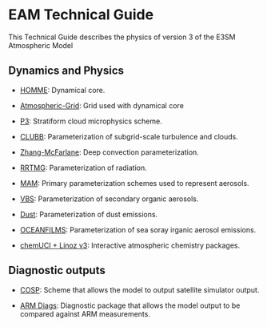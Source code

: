 # EAM Technical Guide

This Technical Guide describes the physics of version 3 of the E3SM Atmospheric Model

## Dynamics and Physics


- [HOMME](homme.md): Dynamical core.

- [Atmospheric-Grid](atmosphere-grid-overview.md): Grid used with dynamical core

- [P3](p3.md): Stratiform cloud microphysics scheme.

- [CLUBB](clubb.md): Parameterization of subgrid-scale turbulence and clouds.

- [Zhang-McFarlane](zm.md): Deep convection parameterization.

- [RRTMG](rrtmg.md): Parameterization of radiation.

- [MAM](mam.md): Primary parameterization schemes used to represent aerosols.

- [VBS](vbs.md): Parameterization of secondary organic aerosols.

- [Dust](dust.md): Parameterization of dust emissions.

- [OCEANFILMS](oceanfilms.md): Parameterization of sea soray irganic aerosol emissions.

- [chemUCI + Linoz v3](chemUCIlinozv3.md): Interactive atmospheric chemistry packages.

## Diagnostic outputs

- [COSP](cosp.md): Scheme that allows the model to output satellite simulator output.

- [ARM Diags](armdiags.md): Diagnostic package that allows the model output to be compared against ARM measurements.
